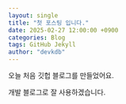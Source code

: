 ```yaml
---
layout: single
title: "첫 포스팅 입니다."
date: 2025-02-27 12:00:00 +0900
categories: Blog
tags: GitHub Jekyll
author: "devkdb"
---
```

오늘 처음 깃헙 블로그를 만들었어요.

개발 블로그로 잘 사용하겠습니다.
